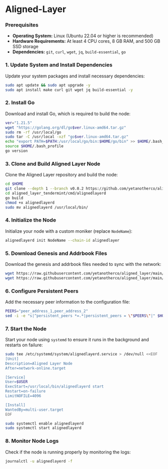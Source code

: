 # Aligned-Layer
### Prerequisites
- **Operating System:** Linux (Ubuntu 22.04 or higher is recommended)
- **Hardware Requirements:** At least 4 CPU cores, 8 GB RAM, and 500 GB SSD storage
- **Dependencies:** `git`, `curl`, `wget`, `jq`, `build-essential`, `go`

### 1. Update System and Install Dependencies
Update your system packages and install necessary dependencies:
```bash
sudo apt update && sudo apt upgrade -y
sudo apt install make curl git wget jq build-essential -y
```

### 2. Install Go
Download and install Go, which is required to build the node:
```bash
ver="1.21.5"
wget "https://golang.org/dl/go$ver.linux-amd64.tar.gz"
sudo rm -rf /usr/local/go
sudo tar -C /usr/local -xzf "go$ver.linux-amd64.tar.gz"
echo "export PATH=$PATH:/usr/local/go/bin:$HOME/go/bin" >> $HOME/.bash_profile
source $HOME/.bash_profile
go version
```

### 3. Clone and Build Aligned Layer Node
Clone the Aligned Layer repository and build the node:
```bash
cd $HOME
git clone --depth 1 --branch v0.0.2 https://github.com/yetanotherco/aligned_layer_tendermint
cd aligned_layer_tendermint/cmd/alignedlayerd
go build
chmod +x alignedlayerd
sudo mv alignedlayerd /usr/local/bin/
```

### 4. Initialize the Node
Initialize your node with a custom moniker (replace `NodeName`):
```bash
alignedlayerd init NodeName --chain-id alignedlayer
```

### 5. Download Genesis and Addrbook Files
Download the genesis and addrbook files needed to sync with the network:
```bash
wget https://raw.githubusercontent.com/yetanotherco/aligned_layer/main/genesis.json -O $HOME/.alignedlayer/config/genesis.json
wget https://raw.githubusercontent.com/yetanotherco/aligned_layer/main/addrbook.json -O $HOME/.alignedlayer/config/addrbook.json
```

### 6. Configure Persistent Peers
Add the necessary peer information to the configuration file:
```bash
PEERS="peer_address_1,peer_address_2"
sed -i -e "s|^persistent_peers *=.*|persistent_peers = \"$PEERS\"|" $HOME/.alignedlayer/config/config.toml
```

### 7. Start the Node
Start your node using `systemd` to ensure it runs in the background and restarts on failure:
```bash
sudo tee /etc/systemd/system/alignedlayerd.service > /dev/null <<EOF
[Unit]
Description=Aligned Layer Node
After=network-online.target

[Service]
User=$USER
ExecStart=/usr/local/bin/alignedlayerd start
Restart=on-failure
LimitNOFILE=4096

[Install]
WantedBy=multi-user.target
EOF

sudo systemctl enable alignedlayerd
sudo systemctl start alignedlayerd
```

### 8. Monitor Node Logs
Check if the node is running properly by monitoring the logs:
```bash
journalctl -u alignedlayerd -f
```

